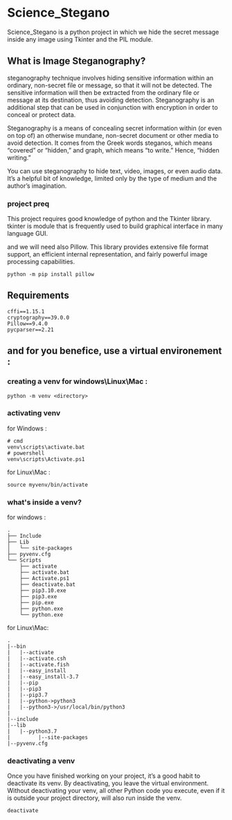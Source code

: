 # Science_Stegano

Science_Stegano is a python project in which we hide the secret message inside any image using Tkinter and the PIL module.

## What is Image Steganography?

 steganography technique involves hiding sensitive information within an ordinary, non-secret file or message, so that it will not be detected. The sensitive information will then be extracted from the ordinary file or message at its destination, thus avoiding detection. Steganography is an additional step that can be used in conjunction with encryption in order to conceal or protect data.


Steganography is a means of concealing secret information within (or even on top of) an otherwise mundane, non-secret document or other media to avoid detection. It comes from the Greek words steganos, which means “covered” or “hidden,” and graph, which means “to write.” Hence, “hidden writing.”

You can use steganography to hide text, video, images, or even audio data. It’s a helpful bit of knowledge, limited only by the type of medium and the author’s imagination.


### project preq

This project requires good knowledge of python and the Tkinter library. 
tkinter is module that is frequently used to build graphical interface in many language GUI.

and we will need also Pillow.
This library provides extensive file format support, an efficient internal representation, and fairly powerful image processing capabilities.

```
python -m pip install pillow
```

## Requirements

```
cffi==1.15.1
cryptography==39.0.0
Pillow==9.4.0
pycparser==2.21
```

## and for you benefice, use a virtual environement :

### creating a venv for windows\Linux\Mac :

```
python -m venv <directory>
```
### activating venv 

for Windows :

```
# cmd
venv\scripts\activate.bat
# powershell 
venv\scripts\Activate.ps1
```

for Linux\Mac :

```
source myvenv/bin/activate
```

### what's inside a venv?

for windows :

```
.
├── Include
├── Lib
│   └── site-packages
├── pyvenv.cfg
└── Scripts
    ├── activate
    ├── activate.bat
    ├── Activate.ps1
    ├── deactivate.bat
    ├── pip3.10.exe
    ├── pip3.exe
    ├── pip.exe
    ├── python.exe
    └── python.exe
````
for Linux\Mac:
```
.
|--bin
|   |--activate
|   |--activate.csh
|   |--activate.fish
|   |--easy_install
|   |--easy_install-3.7
|   |--pip
|   |--pip3
|   |--pip3.7
|   |--python->python3
|   |--python3->/usr/local/bin/python3
|
|--include
|--lib
|   |--python3.7
|         |--site-packages
|--pyvenv.cfg
```

### deactivating a venv

Once you have finished working on your project, it’s a good habit to deactivate its venv. By deactivating, you leave the virtual environment. Without deactivating your venv, all other Python code you execute, even if it is outside your project directory, will also run inside the venv.

```
deactivate
```


